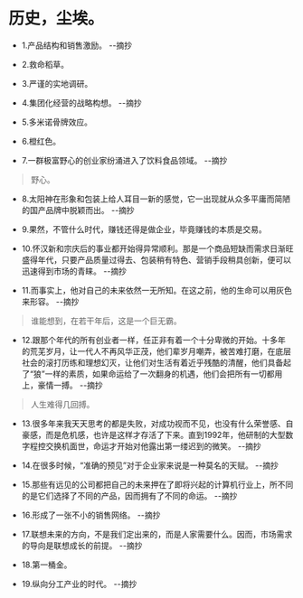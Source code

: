 # 历史，尘埃。

- 1.产品结构和销售激励。 --摘抄

- 2.救命稻草。

- 3.严谨的实地调研。

- 4.集团化经营的战略构想。 --摘抄

- 5.多米诺骨牌效应。

- 6.橙红色。

- 7.一群极富野心的创业家纷涌进入了饮料食品领域。 --摘抄

>野心。

- 8.太阳神在形象和包装上给人耳目一新的感觉，它一出现就从众多平庸而简陋的国产品牌中脱颖而出。 --摘抄

- 9.果然，不管什么时代，赚钱还得是做企业，毕竟赚钱的本质是交易。

- 10.怀汉新和宗庆后的事业都开始得异常顺利。那是一个商品短缺而需求日渐旺盛得年代，只要产品质量过得去、包装稍有特色、营销手段稍具创新，便可以迅速得到市场的青睐。 --摘抄

- 11.而事实上，他对自己的未来依然一无所知。在这之前，他的生命可以用灰色来形容。 --摘抄

>谁能想到，在若干年后，这是一个巨无霸。

- 12.跟那个年代的所有创业者一样，任正非有着一个十分卑微的开始。十多年的荒芜岁月，让一代人不再风华正茂，他们辈岁月嘲弄，被苦难打磨，在底层社会的滚打历练和理想幻灭，让他们对生活有着近乎残酷的清醒，他们具备起了“狼”一样的素质，如果命运给了一次翻身的机遇，他们会把所有一切都用上，豪情一搏。 --摘抄

>人生难得几回搏。

- 13.很多年来我天天思考的都是失败，对成功视而不见，也没有什么荣誉感、自豪感，而是危机感，也许是这样才存活了下来。直到1992年，他研制的大型数字程控交换机面世，命运才开始对他露出第一缕迟到的微笑。 --摘抄

- 14.在很多时候，“准确的预见”对于企业家来说是一种莫名的天赋。 --摘抄

- 15.那些有远见的公司都把自己的未来押在了即将兴起的计算机行业上，所不同的是它们选择了不同的产品，因而拥有了不同的命运。 --摘抄

- 16.形成了一张不小的销售网络。 --摘抄

- 17.联想未来的方向，不是我们定出来的，而是人家需要什么。因而，市场需求的导向是联想成长的前提。 --摘抄

- 18.第一桶金。

- 19.纵向分工产业的时代。 --摘抄

